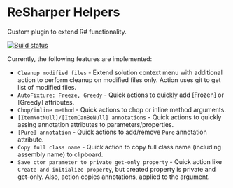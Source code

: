 # ReSharper Helpers
Custom plugin to extend R# functionality.

[![Build status](https://ci.appveyor.com/api/projects/status/5n8xemx7o9wn32nh?svg=true)](https://ci.appveyor.com/project/Zvirja/resharperhelpers)

Currently, the following features are implemented:  
* `Cleanup modified files` - Extend solution context menu with additional action to perform cleanup on modified files only. Action uses git to get list of modified files.
* `AutoFixture: Freeze, Greedy` - Quick actions to quickly add [Frozen] or [Greedy] attributes.
* `Chop/inline method` - Quick actions to chop or inline method arguments.
* `[ItemNotNull]/[ItemCanBeNull] annotations` - Quick actions to quickly assing annotation attributes to parameters/properties.
* `[Pure] annotation` - Quick actions to add/remove `Pure` annotation attribute.
* `Copy full class name` - Quick action to copy full class name (including assembly name) to clipboard.
* `Save ctor parameter to private get-only property` - Quick action like `Create and initialize property`, but created property is private and get-only. Also, action copies annotations, applied to the argument.
